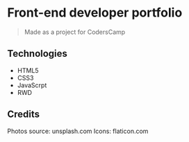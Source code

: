 # Front-end developer portfolio
> Made as a project for CodersCamp

## Technologies
* HTML5
* CSS3
* JavaScrpt
* RWD

## Credits
Photos source: unsplash.com
Icons: flaticon.com
